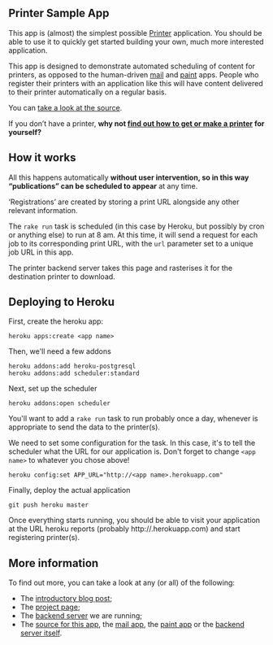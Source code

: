 Printer Sample App
------------------

This app is (almost) the simplest possible [Printer][project page] application.
You should be able to use it to quickly get started building your own, much
more interested application.

This app is designed to demonstrate automated scheduling of content for
printers, as opposed to the human-driven [mail][] and [paint][] apps. People
who register their printers with an application like this will have content
delivered to their printer automatically on a regular basis.

You can [take a look at the source][source].

If you don’t have a printer, **why not [find out how to get or make a
printer][project page] for yourself?**

How it works
------------

All this happens automatically **without user intervention, so in this
way “publications” can be scheduled to appear** at any time.

‘Registrations’ are created by storing a print URL alongside any other
relevant information.

The `rake run` task is scheduled (in this case by Heroku, but possibly
by cron or anything else) to run at 8 am. At this time, it will send a
request for each job to its corresponding print URL, with the `url`
parameter set to a unique job URL in this app.

The printer backend server takes this page and rasterises it for the
destination printer to download.


Deploying to Heroku
-------------------

First, create the heroku app:

    heroku apps:create <app name>

Then, we'll need a few addons

    heroku addons:add heroku-postgresql
    heroku addons:add scheduler:standard

Next, set up the scheduler

    heroku addons:open scheduler

You'll want to add a `rake run` task to run probably once a day, whenever
is appropriate to send the data to the printer(s).

We need to set some configuration for the task. In this case, it's to tell
the scheduler what the URL for our application is. Don't forget to change
`<app name>` to whatever you chose above!

    heroku config:set APP_URL="http://<app name>.herokuapp.com"

Finally, deploy the actual application

    git push heroku master

Once everything starts running, you should be able to visit your application
at the URL heroku reports (probably http://<app name>.herokuapp.com) and
start registering printer(s).



More information
----------------

To find out more, you can take a look at any (or all) of the following:

-   The [introductory blog post][];
-   The [project page][];
-   The [backend server][backend server] we are running;
-   The [source for this app][source], the [mail app][mail], the
    [paint app][paint] or the
    [backend server itself][backend server source].

[example]: http://printer-weather.herokuapp.com/#example
[backend server]: http://printer.exciting.io
[register here]: http://printer-weather.herokuapp.com/register
[find out how to get or make a printer]: http://printer.exciting.io/getting-a-printer
[source]: https://github.com/exciting-io/printer-weather
[mail]: https://github.com/exciting-io/printer-mail
[paint]: https://github.com/exciting-io/printer-paint
[the Wunderground API]: http://wunderground.com
[introductory blog post]: http://exciting.io/2012/04/12/hello-printer/
[project page]: http://exciting.io/printer
[backend server source]: https://github.com/exciting-io/printer
